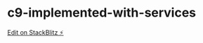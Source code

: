 # c9-implemented-with-services

[Edit on StackBlitz ⚡️](https://stackblitz.com/edit/c9-implemented-with-services)